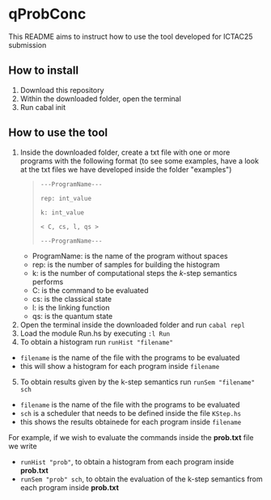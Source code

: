 # qProbConc

This README aims to instruct how to use the tool developed for ICTAC25 submission

## How to install

1. Download this repository 
2. Within the downloaded folder, open the terminal
3. Run cabal init


## How to use the tool

1. Inside the downloaded folder, create a txt file with one or more programs with the following format
(to see some examples, have a look at the txt files we have developed inside the folder "examples")
   >``---ProgramName---``
   >
   >``rep: int_value``
   >
   >``k: int_value``
   >
   >``< C, cs, l, qs >``
   >
   >``---ProgramName---``
    - ProgramName: is the name of the program without spaces
    - rep: is the number of samples for building the histogram
    - k: is the number of computational steps the $k$-step semantics performs
    - C: is the command to be evaluated
    - cs: is the classical state
    - l: is the linking function
    - qs: is the quantum state
2. Open the terminal inside the downloaded folder and run ``cabal repl``
3. Load the module Run.hs by executing ``:l Run``
4. To obtain a histogram run ``runHist "filename"``
  - ``filename`` is the name of the file with the programs to be evaluated
  - this will show a histogram for each program inside ``filename``
5. To obtain results given by the k-step semantics run ``runSem "filename" sch``
  - ``filename`` is the name of the file with the programs to be evaluated
  - ``sch`` is a scheduler that needs to be defined inside the file ``KStep.hs``
  - this shows the results obtainede for each program inside ``filename``

For example, if we wish to evaluate the commands inside the **prob.txt** file we write 
- ``runHist "prob"``, to obtain a histogram from each program inside **prob.txt**
- ``runSem "prob" sch``, to obtain the evaluation of the k-step semantics from each program inside **prob.txt**


